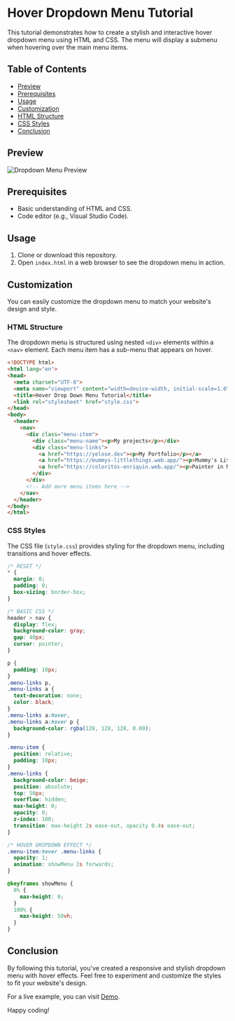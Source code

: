 # Hover Dropdown Menu Tutorial

This tutorial demonstrates how to create a stylish and interactive hover dropdown menu using HTML and CSS. The menu will display a submenu when hovering over the main menu items.

## Table of Contents

- [Preview](#preview)
- [Prerequisites](#prerequisites)
- [Usage](#usage)
- [Customization](#customization)
- [HTML Structure](#html-structure)
- [CSS Styles](#css-styles)
- [Conclusion](#conclusion)

## Preview

![Dropdown Menu Preview](/path/to/your/preview/image.png)

## Prerequisites 
- Basic understanding of HTML and CSS.
- Code editor (e.g., Visual Studio Code).

## Usage 

1. Clone or download this repository.
2. Open `index.html` in a web browser to see the dropdown menu in action.

## Customization 

You can easily customize the dropdown menu to match your website's design and style.

### HTML Structure 

The dropdown menu is structured using nested `<div>` elements within a `<nav>` element. Each menu item has a sub-menu that appears on hover.

```html
<!DOCTYPE html>
<html lang="en">
<head>
  <meta charset="UTF-8">
  <meta name="viewport" content="width=device-width, initial-scale=1.0">
  <title>Hover Drop Down Menu Tutorial</title>
  <link rel="stylesheet" href="style.css">
</head>
<body>
  <header>
    <nav>
      <div class="menu-item">
        <div class="menu-name"><p>My projects</p></div>
        <div class="menu-links">
          <a href="https://yelose.dev"><p>My Portfolio</p></a>
          <a href="https://mummys-littlethings.web.app/"><p>Mummy's Little Things</p></a>
          <a href="https://coloritos-enriquin.web.app/"><p>Painter in Madrid</p></a>
        </div>
      </div>
      <!-- Add more menu items here -->
    </nav>
  </header>
</body>
</html>
```

### CSS Styles

The CSS file (`style.css`) provides styling for the dropdown menu, including transitions and hover effects.

```css
/* RESET */
* {
  margin: 0;
  padding: 0;
  box-sizing: border-box;
}

/* BASIC CSS */
header > nav {
  display: flex;
  background-color: gray;
  gap: 40px;
  cursor: pointer;
}

p {
  padding: 10px;
}
.menu-links p,
.menu-links a {
  text-decoration: none;
  color: black;
}
.menu-links a:hover,
.menu-links a:hover p {
  background-color: rgba(128, 128, 128, 0.09);
}

.menu-item {
  position: relative;
  padding: 10px;
}
.menu-links {
  background-color: beige;
  position: absolute;
  top: 50px;
  overflow: hidden;
  max-height: 0;
  opacity: 0;
  z-index: 100;
  transition: max-height 2s ease-out, opacity 0.4s ease-out;
}

/* HOVER DROPDOWN EFFECT */
.menu-item:hover .menu-links {
  opacity: 1;
  animation: showMenu 2s forwards;
}

@keyframes showMenu {
  0% {
    max-height: 0;
  }
  100% {
    max-height: 50vh;
  }
}
```

## Conclusion 

By following this tutorial, you've created a responsive and stylish dropdown menu with hover effects. Feel free to experiment and customize the styles to fit your website's design.

For a live example, you can visit [Demo](https://coleccion-legado-de-amor.web.app).

Happy coding!

